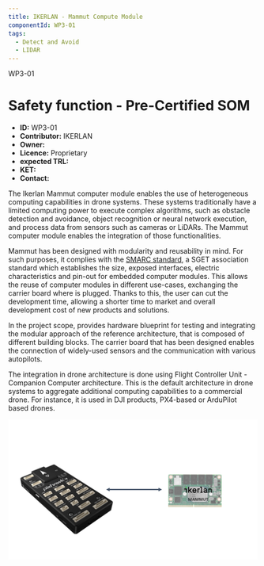 ```yaml
---
title: IKERLAN - Mammut Compute Module
componentId: WP3-01
tags:
  - Detect and Avoid
  - LIDAR
---
```


WP3-01

# Safety function - Pre-Certified SOM

- __ID:__ WP3-01
- __Contributor:__ IKERLAN
- __Owner:__
- __Licence:__ Proprietary
- __expected TRL:__
- __KET:__
- __Contact:__

The Ikerlan Mammut computer module enables the use of heterogeneous computing capabilities in drone
systems. These systems traditionally have a limited computing power to execute complex algorithms,
such as obstacle detection and avoidance, object recognition or neural network execution, and process
data from sensors such as cameras or LiDARs.  The Mammut computer module enables the integration of
those functionalities.

Mammut has been designed with modularity and reusability in mind. For such purposes, it complies with the
[SMARC standard](https://sget.org/), a SGET association standard which establishes the size, exposed
interfaces, electric characteristics and pin-out for embedded computer modules. This allows the reuse of
computer modules in different use-cases, exchanging the carrier board where is plugged. Thanks to this,
the user can cut the development time, allowing a shorter time to market and overall development
cost of new products and solutions.

In the project scope, provides hardware blueprint for testing and integrating the modular approach of the reference architecture,
that is composed of different building blocks. The carrier board that has been designed enables the connection of widely-used sensors
and the communication with various autopilots.

The integration in drone architecture is done using Flight Controller Unit - Companion Computer architecture. This is the default architecture
in drone systems to aggregate additional computing capabilities to a commercial drone. For instance, it is used in DJI products, PX4-based or ArduPilot based drones.

![](../../img/ikerlan_mammut.png)
